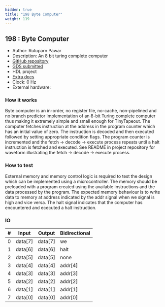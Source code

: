 ```yaml
---
hidden: true
title: "198 Byte Computer"
weight: 119
---
```


## 198 : Byte Computer

* Author: Rutuparn Pawar
* Description: An 8 bit turing complete computer
* [GitHub repository](https://github.com/InputBlackBoxOutput/Byte-Computer)
* [GDS submitted](https://github.com/InputBlackBoxOutput/Byte-Computer/actions/runs/6722234412)
* HDL project
* [Extra docs](https://github.com/InputBlackBoxOutput/Byte-Computer)
* Clock: 0 Hz
* External hardware: 



### How it works

Byte computer is an in-order, no register file, no-cache, non-pipelined and no branch predictor implementation of an 8-bit Turing complete computer thus making it extremely simple and small enough for TinyTapeout.
The computer fetches instruction at the address in the program counter which has an initial value of zero.
The instruction is decoded and then executed followed by setting appropriate condition flags.
The program counter is incremented and the fetch -> decode -> execute process repeats until a halt instruction is fetched and executed.
See README in project repository for waveform illustrating the fetch -> decode -> execute process.


### How to test

External memory and memory control logic is required to test the design which can be implemented using a microcontroller.
The memory should be preloaded with a program created using the available instructions and the data processed by the program.
The expected memory behaviour is to write data to memory at address indicated by the addr signal when we signal is high and vice versa.
The halt signal indicates that the computer has encountered and ececuted a halt instruction.


### IO

| # | Input        | Output       | Bidirectional      |
|---|--------------|--------------| -------------------|
| 0 | data[7]  | data[7] | we |
| 1 | data[6]  | data[6] | halt |
| 2 | data[5]  | data[5] | none |
| 3 | data[4]  | data[4] | addr[4] |
| 4 | data[3]  | data[3] | addr[3] |
| 5 | data[2]  | data[2] | addr[2] |
| 6 | data[1]  | data[1] | addr[1] |
| 7 | data[0]  | data[0] | addr[0] |
